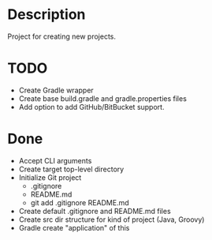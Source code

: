 # Description #

Project for creating new projects.

# TODO #

* Create Gradle wrapper
* Create base build.gradle and gradle.properties files
* Add option to add GitHub/BitBucket support.


# Done #

* Accept CLI arguments
* Create target top-level directory
* Initialize Git project
  * .gitignore
  * README.md
  * git add .gitignore README.md
* Create default .gitignore and README.md files
* Create src dir structure for kind of project (Java, Groovy)
* Gradle create "application" of this
